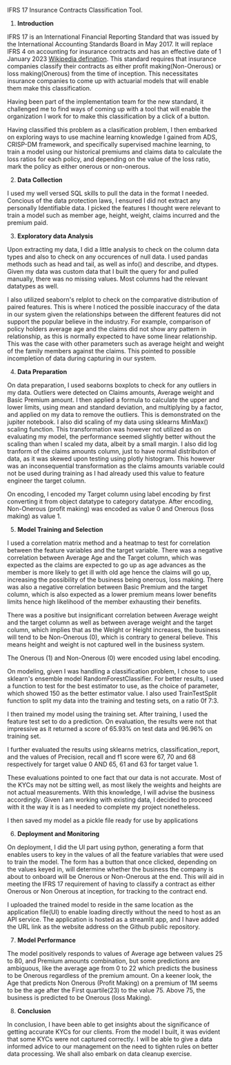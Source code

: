 IFRS 17 Insurance Contracts Classification Tool.
1. **Introduction**

IFRS 17 is an International Financial Reporting Standard that was issued by the International Accounting Standards Board in May 2017. It will replace IFRS 4 on accounting for insurance contracts and has an effective date of 1 January 2023 [Wikipedia defination](https://www.google.com/url?sa=t&rct=j&q=&esrc=s&source=web&cd=&cad=rja&uact=8&ved=2ahUKEwjBycbxksf-AhXgTEEAHdvQDtUQFnoECA0QAw&url=https%3A%2F%2Fen.wikipedia.org%2Fwiki%2FIFRS_17&usg=AOvVaw1EwBMcb05JafukK914fuee).
This standard requires that insurance companies classify their contracts as either profit making(Non-Onerous) or loss making(Onerous) from the time of inception. 
This necessitates insurance companies to come up with actuarial models that will enable them make this classification. 

Having been part of the implementation team for the new standard, it challenged me to find ways of coming up with a tool that will enable the organization I work for to make this classification by a click of a button.

Having classified this problem as a clasification problem, I then embarked on exploring ways to use machine learning knowledge I gained from ADS, CRISP-DM framework, and specifically supervised machine learning, to train a model using our historical premiums and claims data to calculate the loss ratios for each policy, and depending on the value of the loss ratio, mark the policy as either onerous or non-onerous.

2. **Data Collection**

I used my well versed SQL skills to pull the data in the format I needed. Concious of the data protection laws, I ensured I did not extract any personally Identifiable data. I picked the features I thought were relevant to train a model such as member age, height, weight, claims incurred and the premium paid.

3. **Exploratory data Analysis**

Upon extracting my data, I did a little analysis to check on the column data types and also to check on any occurences of null data. I used pandas methods such as head and tail, as well as info() and describe, and dtypes. Given my data was custom data that I built the query for and pulled manually, there was no missing values. Most columns had the relevant datatypes as well. 

I also utilized seaborn's relplot to check on the comparative distribution of paired features. This is where I noticed the possible inaccuracy of the data in our system given the relationships between the different features did not support the popular believe in the industry. For example, comparison of policy holders average age and the claims did not show any pattern in relationship, as this is normally expected to have some linear relationship. This was the case with other parameters such as average height and weight of the family members against the claims. This pointed to possible incompletion of data during capturing in our system.

4. **Data Preparation**

On data preparation, I used seaborns boxplots to check for any outliers in my data. Outliers were detected on Claims amounts, Average weight and Basic Premium amount. I then applied a formula to calculate the upper and lower limits, using mean and standard deviation, and multiplying by a factor, and applied on my data to remove the outliers. This is demonstrated on the jupiter notebook.
I also did scaling of my data using sklearns MinMax() scaling function. This transformation was however not utilized as on evaluating my model, the performance seemed slightly better without the scaling than when I scaled my data, albeit by a small margin.
I also did log tranform of the claims amounts column, just to have normal distributon of data, as it was skewed upon testing using plotly histogram. This however was an inconsequential transformation as the claims amounts variable could not be used during training as I had already used this value to feature engineer the target column.

On encoding, I encoded my Target column using label encoding by first converting it from object datatype to category datatype. After encoding, Non-Onerous (profit making) was encoded as value 0 and Onerous (loss making) as value 1. 

5. **Model Training and Selection**

I used a correlation matrix method and a heatmap to test for correlation between the feature variables and the target variable. There was a negative correlation between Average Age and the Target column, which was expected as the claims are expected to go up as age advances as the member is more likely to get ill with old age hence the claims will go up, increasing the possibility of the business being onerous, loss making. There was also a negative correlation between Basic Premium and the target column, which is also expected as a lower premium means lower benefits limits hence high likelihood of the member exhausting their benefits.

There was a positive but insignificant correlation between Average weight and the target column as well as between average weight and the target column, which implies that as the Weight or Height increases, the business will tend to be Non-Onerous (0), which is contrary to general believe. This means height and weight is not captured well in the business system. 

The Onerous (1) and Non-Onerous (0) were encoded using label encoding.

On modeling, given I was handling a classification problem, I chose to use sklearn's ensemble model RandomForestClassifier. For better results, I used a function to test for the best estimator to use, as the choice of parameter, which showed 150 as the better estimator value. I also used TrainTestSplit function to split my data into the training and testing sets, on a ratio 0f 7:3.

I then trained my model using the training set. After training, I used the feature test set to do a prediction. On evaluation, the results were not that impressive as it returned a score of 65.93% on test data and 96.96% on training set.

I further evaluated the results using sklearns metrics, classification_report, and the values of Precision, recall and f1 score were 67, 70 and 68 respectively for target value 0 AND 65, 61 and 63 for target value 1.

These evaluations pointed to one fact that our data is not accurate. Most of the KYCs may not be sitting well, as most likely the weights and heights are not actual measurements. With this knowledge, I will advise the business accordingly. 
Given I am working with existing data, I decided to proceed with it the way it is as I needed to complete my project nonetheless.

I then saved my model as a pickle file ready for use by applications

6. **Deployment and Monitoring**

On deployment, I did the UI part using python, generating a form that enables users to key in the values of all the feature variables that were used to train the model. The form has a button that once clicked, depending on the values keyed in, will determine whether the business the company is about to onboard will be Onerous or Non-Onerous at the end. This will aid in meeting the IFRS 17 requirement of having to classify a contract as either Onerous or Non Onerous at inception, for tracking to the contract end.

I uploaded the trained model to reside in the same location as the application file(UI) to enable loading directly without the need to host as an API service. The application is hosted as a streamlit app, and I have added the URL link as the website address on the Github public repository.


7. **Model Performance**

The model positively responds to values of Average age between values 25 to 80, and Premium amounts combination, but some predictions are ambiguous, like the average age from 0 to 22 which predicts the business to be Onerous regardless of the premium amount. On a keener look, the Age that predicts Non Onerous (Profit Making) on a premium of 1M seems to be the age after the First quartile(23) to the value 75. Above 75, the business is predicted to be Onerous (loss Making).  

8. **Conclusion**

In conclusion, I have been able to get insights about the significance of getting accurate KYCs for our clients. From the model I built, it was evident that some KYCs were not captured correctly. I will be able to give a data informed advice to our management on the need to tighten rules on better data processing. We shall also embark on data cleanup exercise.